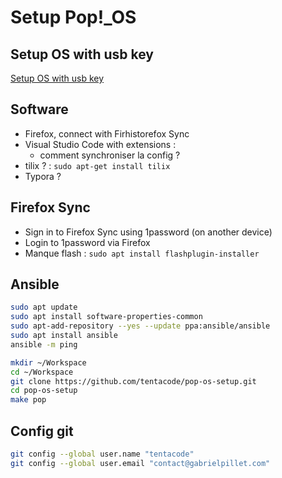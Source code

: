 # Setup Pop!_OS

## Setup OS with usb key

[Setup OS with usb key](https://pop.system76.com/docs/install-pop-os/)

## Software

- Firefox, connect with Firhistorefox Sync
- Visual Studio Code with extensions :
  - comment synchroniser la config ?
- tilix ? : `sudo apt-get install tilix` 
- Typora ?

## Firefox Sync

* Sign in to Firefox Sync using 1password (on another device)
* Login to 1password via Firefox
* Manque flash : `sudo apt install flashplugin-installer`

## Ansible

```bash
sudo apt update
sudo apt install software-properties-common
sudo apt-add-repository --yes --update ppa:ansible/ansible
sudo apt install ansible
ansible -m ping
```

```bash
mkdir ~/Workspace
cd ~/Workspace
git clone https://github.com/tentacode/pop-os-setup.git
cd pop-os-setup
make pop
```

## Config git

```bash
git config --global user.name "tentacode"
git config --global user.email "contact@gabrielpillet.com"
```

